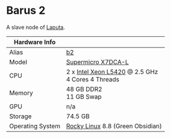 
# Barus 2

A slave node of [Laputa](/systems/laputa).

**Hardware Info** | |
---|---
Alias | [b2]()
Model | [Supermicro X7DCA-L](https://www.supermicro.com/products/launch/Intel/files/sanclemente/X7DCA-L.pdf)
CPU | 2 x [Intel Xeon L5420](https://ark.intel.com/content/www/us/en/ark/products/33929/intel-xeon-processor-l5420-12m-cache-2-50-ghz-1333-mhz-fsb.html) @ 2.5 GHz<br>4 Cores 4 Threads
Memory | 48 GB DDR2<br>11 GB Swap
GPU | n/a
Storage | 74.5 GB
Operating System | [Rocky Linux](https://rockylinux.org/) 8.8 (Green Obsidian)
